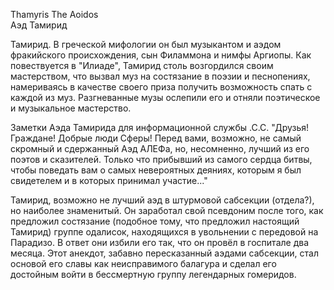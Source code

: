 Thamyris The Aoidos  
Аэд Тамирид

Тамирид. В греческой мифологии он был музыкантом и аэдом фракийского происхождения, сын Филаммона и нимфы Аргиопы. Как повествуется в "Илиаде", Тамирид столь возгордился своим мастерством, что вызвал муз на состязание в поэзии и песнопениях, намериваясь в качестве своего приза получить возможность спать с каждой из муз. Разгневанные музы ослепили его и отняли поэтическое и музыкальное мастерство.

Заметки Аэда Тамирида для информационной службы .С.С. "Друзья! Граждане! Добрые люди Сферы! Перед вами, возможно, не самый скромный и сдержанный Аэд АЛЕФа, но, несомненно, лучший из его поэтов и сказителей. Только что прибывший из самого сердца битвы, чтобы поведать вам о самых невероятных деяниях, которым я был свидетелем и в которых принимал участие..."

Тамирид, возможно не лучший аэд в штурмовой сабсекции (отдела?), но наиболее знаменитый. Он заработал свой псевдоним после того, как предложил состязание (подобное тому, что предложил настоящий Тамирид) группе одалисок, находящихся в увольнении с передовой на Парадизо. В ответ они избили его так, что он провёл в госпитале два месяца. Этот анекдот, забавно пересказанный аэдами сабсекции, стал основой его славы как неисправимого балагура и сделал его достойным войти в бессмертную группу легендарных гомеридов.